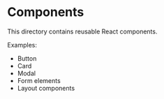 # Components

This directory contains reusable React components.

Examples:
- Button
- Card
- Modal
- Form elements
- Layout components 